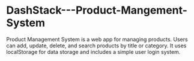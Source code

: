 # DashStack---Product-Mangement-System
Product Management System is a web app for managing products. Users can add, update, delete, and search products by title or category. It uses localStorage for data storage and includes a simple user login system.
